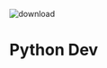 ![download](https://user-images.githubusercontent.com/65338982/138590159-4505b645-f7d8-43dc-8c98-fbf20f2f9bfd.png)
# Python Dev
